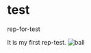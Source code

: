 # test
rep-for-test


It is my first rep-test.
![ball](https://images.vfl.ru/ii/1522714200/d363d1bf/21222680.png)
